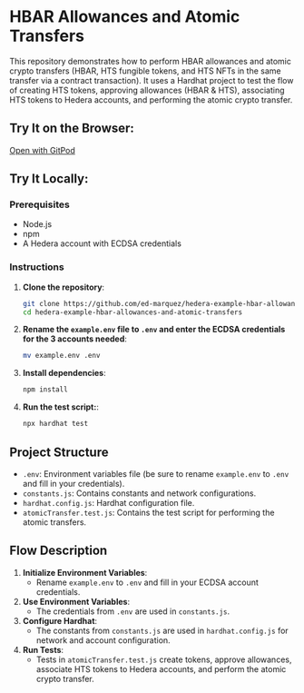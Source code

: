 # HBAR Allowances and Atomic Transfers

This repository demonstrates how to perform HBAR allowances and atomic crypto transfers (HBAR, HTS fungible tokens, and HTS NFTs in the same transfer via a contract transaction). It uses a Hardhat project to test the flow of creating HTS tokens, approving allowances (HBAR & HTS), associating HTS tokens to Hedera accounts, and performing the atomic crypto transfer.

## Try It on the Browser:

[Open with GitPod](https://gitpod.io/?autostart=true#https://github.com/ed-marquez/hedera-example-hbar-allowances-and-atomic-transfers)

## Try It Locally:

### Prerequisites

- Node.js
- npm
- A Hedera account with ECDSA credentials

### Instructions

1. **Clone the repository**:
   ```bash
   git clone https://github.com/ed-marquez/hedera-example-hbar-allowances-and-atomic-transfers.git
   cd hedera-example-hbar-allowances-and-atomic-transfers
   ```
2. **Rename the `example.env` file to `.env` and enter the ECDSA credentials for the 3 accounts needed**:
   ```bash
   mv example.env .env
   ```
3. **Install dependencies**:
   ```bash
   npm install
   ```
4. **Run the test script:**:
   ```bash
   npx hardhat test
   ```

## Project Structure

- `.env`: Environment variables file (be sure to rename `example.env` to `.env` and fill in your credentials).
- `constants.js`: Contains constants and network configurations.
- `hardhat.config.js`: Hardhat configuration file.
- `atomicTransfer.test.js`: Contains the test script for performing the atomic transfers.

## Flow Description

1. **Initialize Environment Variables**:
   - Rename `example.env` to `.env` and fill in your ECDSA account credentials.
2. **Use Environment Variables**:
   - The credentials from `.env` are used in `constants.js`.
3. **Configure Hardhat**:
   - The constants from `constants.js` are used in `hardhat.config.js` for network and account configuration.
4. **Run Tests**:
   - Tests in `atomicTransfer.test.js` create tokens, approve allowances, associate HTS tokens to Hedera accounts, and perform the atomic crypto transfer.
